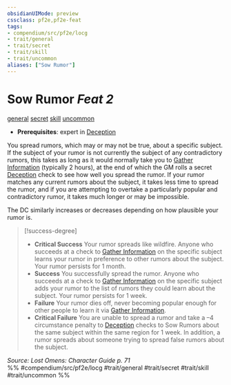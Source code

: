 ```yaml
---
obsidianUIMode: preview
cssclass: pf2e,pf2e-feat
tags:
- compendium/src/pf2e/locg
- trait/general
- trait/secret
- trait/skill
- trait/uncommon
aliases: ["Sow Rumor"]
---
```

# Sow Rumor  *Feat 2*  
[general](../../rules/traits/general.md)  [secret](../../rules/traits/secret.md)  [skill](../../rules/traits/skill.md)  [uncommon](../../rules/traits/uncommon.md)  

- **Prerequisites**: expert in [Deception](../skills.md#Deception)

You spread rumors, which may or may not be true, about a specific subject. If the subject of your rumor is not currently the subject of any contradictory rumors, this takes as long as it would normally take you to [Gather Information](../../rules/actions/gather-information.md) (typically 2 hours), at the end of which the GM rolls a secret [Deception](../skills.md#Deception) check to see how well you spread the rumor. If your rumor matches any current rumors about the subject, it takes less time to spread the rumor, and if you are attempting to overtake a particularly popular and contradictory rumor, it takes much longer or may be impossible.

The DC similarly increases or decreases depending on how plausible your rumor is.

> [!success-degree] 
> - **Critical Success** Your rumor spreads like wildfire. Anyone who succeeds at a check to [Gather Information](../../rules/actions/gather-information.md) on the specific subject learns your rumor in preference to other rumors about the subject. Your rumor persists for 1 month.
> - **Success** You successfully spread the rumor. Anyone who succeeds at a check to [Gather Information](../../rules/actions/gather-information.md) on the specific subject adds your rumor to the list of rumors they could learn about the subject. Your rumor persists for 1 week.
> - **Failure** Your rumor dies off, never becoming popular enough for other people to learn it via [Gather Information](../../rules/actions/gather-information.md).
> - **Critical Failure** You are unable to spread a rumor and take a –4 circumstance penalty to [Deception](../skills.md#Deception) checks to Sow Rumors about the same subject within the same region for 1 week. In addition, a rumor spreads about someone trying to spread false rumors about the subject.

*Source: Lost Omens: Character Guide p. 71*  
%% #compendium/src/pf2e/locg #trait/general #trait/secret #trait/skill #trait/uncommon %%